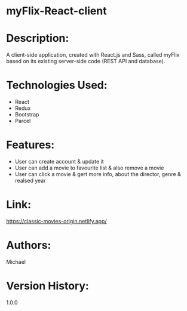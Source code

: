 # myFlix-React-client

# Description:

A client-side application, created with React.js and Sass, called myFlix based on its existing server-side code (REST API and database).

# Technologies Used:

- React
- Redux
- Bootstrap
- Parcel

# Features:

- User can create account & update it
- User can add a movie to favourite list & also remove a movie
- User can click a movie & gert more info, about the director, genre & realsed year

# Link:

https://classic-movies-origin.netlify.app/

# Authors:

Michael

# Version History:

1.0.0
